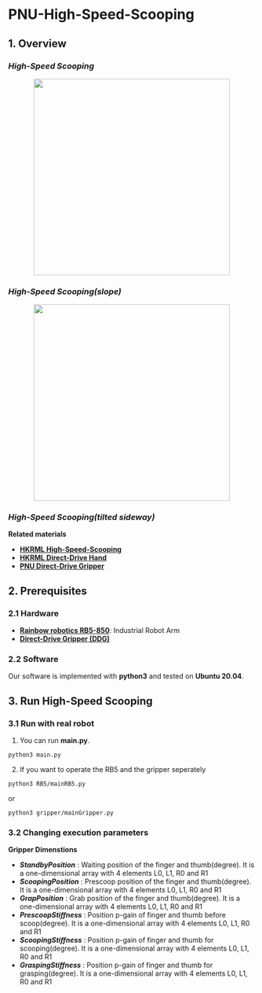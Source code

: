 # PNU-High-Speed-Scooping

## 1. Overview

### *High-Speed Scooping*
<p align = "center">
<img src="media/scoop_card.gif" width="400"> 
</p>

### *High-Speed Scooping(slope)*
<p align = "center">
<img src="media/scoop_card_slope.gif" width="400"> 
</p>

### *High-Speed Scooping(tilted sideway)*

**Related materials**
- [**HKRML High-Speed-Scooping**](https://github.com/HKUST-RML/high_speed_scooping)
- [**HKRML Direct-Drive Hand**](https://github.com/HKUST-RML/ddh_hardware)
- [**PNU Direct-Drive Gripper**](https://github.com/chahyeonje/PNU-Direct-Drive-Gripper)

## 2. Prerequisites
### 2.1 Hardware
- [**Rainbow robotics RB5-850**](https://www.rainbow-robotics.com/rb?gad_source=1&gclid=CjwKCAiAq4KuBhA6EiwArMAw1H8wNPbhSO7W_gAv-8gQMxyxffJRlo_nOqRpkLgsJm7VGlkmAHT8xRoChH0QAvD_BwE): Industrial Robot Arm 
- [**Direct-Drive Gripper (DDG)**](https://github.com/chahyeonje/PNU-Direct-Drive-Gripper)

### 2.2 Software
Our software is implemented with **python3** and tested on **Ubuntu 20.04**.
  
## 3. Run High-Speed Scooping
### 3.1 Run with real robot
1. You can run **main.py**.
```shell
python3 main.py
```
2. If you want to operate the RB5 and the gripper seperately
```shell
python3 RB5/mainRB5.py
```
   or
```shell
python3 gripper/mainGripper.py
```

### 3.2 Changing execution parameters

**Gripper Dimenstions**
- ***StandbyPosition*** : Waiting position of the finger and thumb(degree). It is a one-dimensional array with 4 elements L0, L1, R0 and R1
- ***ScoopingPosition*** : Prescoop position of the finger and thumb(degree). It is a one-dimensional array with 4 elements L0, L1, R0 and R1
- ***GrapPosition*** : Grab position of the finger and thumb(degree). It is a one-dimensional array with 4 elements L0, L1, R0 and R1
- ***PrescoopStiffness*** : Position p-gain of finger and thumb before scoop(degree). It is a one-dimensional array with 4 elements L0, L1, R0 and R1
- ***ScoopingStiffness*** : Position p-gain of finger and thumb for scooping(degree). It is a one-dimensional array with 4 elements L0, L1, R0 and R1
- ***GraspingStiffness*** : Position p-gain of finger and thumb for grasping(degree). It is a one-dimensional array with 4 elements L0, L1, R0 and R1
